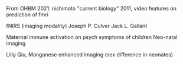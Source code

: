 From OHBM 2021:
nishimoto "current biology" 2011, video features on prediction of fmri

fNIRS (imaging modality)
Joseph P. Culver
Jack L. Gallant

Maternal immune activation on psych symptoms of children
Neo-natal imaging

Lilly Qiu, Manganese enhanced imaging (sex difference in neonates)